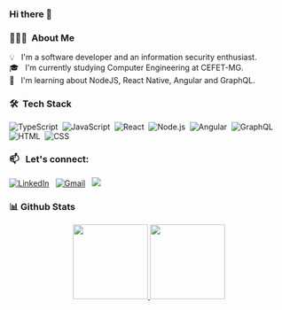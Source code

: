 ### Hi there 👋

### 👨🏻‍💻 &nbsp;About Me

💡 &nbsp; I'm a software developer and an information security enthusiast.\
🎓 &nbsp; I'm currently studying Computer Engineering at CEFET-MG.\
🌱 &nbsp; I'm learning about NodeJS, React Native, Angular and GraphQL.

### 🛠 &nbsp;Tech Stack

![TypeScript](https://camo.githubusercontent.com/b0e44bc96beda5d2ec052a75693621a51ed9537ff291234a6f429b33c4c52ef7/68747470733a2f2f696d672e736869656c64732e696f2f62616467652f2d547970655363726970742d3035313232413f7374796c653d666c6174266c6f676f3d54797065536372697074)&nbsp;
![JavaScript](https://img.shields.io/badge/-JavaScript-05122A?style=flat&logo=javascript)&nbsp;
![React](https://img.shields.io/badge/-React-05122A?style=flat&logo=react)&nbsp;
![Node.js](https://img.shields.io/badge/-Node.js-05122A?style=flat&logo=node.js)&nbsp;
![Angular](https://camo.githubusercontent.com/026d071467547832060ff9b8cad74b0779208af6c83cb112fb965ea51a7dc5ca/68747470733a2f2f696d672e736869656c64732e696f2f62616467652f2d416e67756c61722d3035313232413f7374796c653d666c6174266c6f676f3d616e67756c6172)&nbsp;
![GraphQL](https://camo.githubusercontent.com/32dd49fa151fa80ef114301f0ba804a28daaf1475f7cd9957daae50279345206/68747470733a2f2f696d672e736869656c64732e696f2f62616467652f2d4772617068514c2d3035313232413f7374796c653d666c6174266c6f676f3d6772617068716c)&nbsp;
![HTML](https://img.shields.io/badge/-HTML-05122A?style=flat&logo=HTML5)&nbsp;
![CSS](https://img.shields.io/badge/-CSS-05122A?style=flat&logo=CSS3&logoColor=1572B6)&nbsp;

### 📫 &nbsp; Let's connect:

<a href="https://www.linkedin.com/in/vinicius-campos-066ba2207/"><img alt="LinkedIn" src="https://img.shields.io/badge/linkedin%20-%230077B5.svg?&style=flat&logo=linkedin&logoColor=white"/></a> &nbsp;
<a href="mailto:viniolic2018@gmail.com"><img alt="Gmail" src="https://img.shields.io/badge/Gmail-D14836?style=flat&logo=gmail&logoColor=white" /></a> &nbsp;
<a href="https://www.instagram.com/vncs_campos/"><img src="https://img.shields.io/badge/-@vncscampos_-E4405F?style=flat&logo=Instagram&logoColor=white"/></a> &nbsp;

### 📊 Github Stats
<p align="center">
  <a href="https://github.com/vncscampos" target="_blank">
    <img height="135px" src="https://github-readme-stats.vercel.app/api?username=vncscampos&hide_title=true&hide_border=true&show_icons=true&include_all_commits=true&count_private=true&line_height=21&theme=dracula" />
  </a>
    <a href="https://github.com/vncscampos" target="_blank">
      <img height="135px" src="https://github-readme-stats.vercel.app/api/top-langs/?username=vncscampos&hide=html&hide_title=true&hide_border=true&layout=compact&langs_count=7&theme=dracula" />
  </a>
</p>


